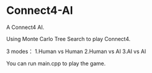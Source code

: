 # Connect4-AI
A Connect4 AI.

Using Monte Carlo Tree Search to play Connect4.

3 modes：
    1.Human vs Human
    2.Human vs AI
    3.AI vs AI

You can run main.cpp to play the game.

